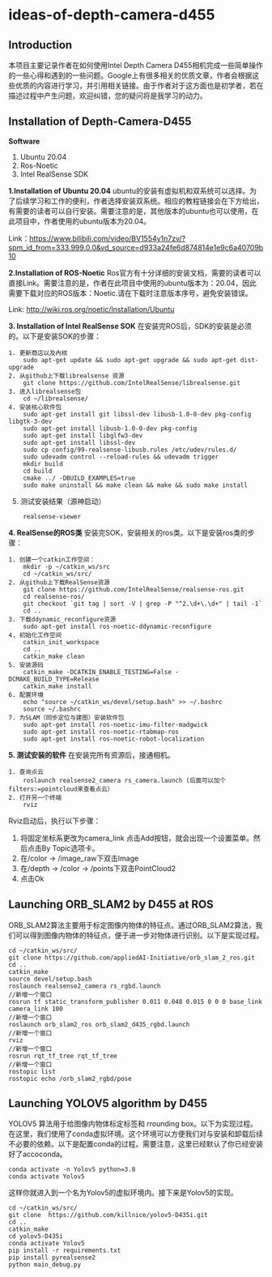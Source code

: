 # ideas-of-depth-camera-d455
## Introduction

本项目主要记录作者在如何使用Intel Depth Camera D455相机完成一些简单操作的一些心得和遇到的一些问题。Google上有很多相关的优质文章，作者会根据这些优质的内容进行学习，并引用相关链接。由于作者对于这方面也是初学者，若在描述过程中产生问题，欢迎纠错，您的疑问将是我学习的动力。

## Installation of Depth-Camera-D455

**Software**
1. Ubuntu 20.04
2. Ros-Noetic
3. Intel RealSense SDK

**1.Installation of Ubuntu 20.04**
ubuntu的安装有虚拟机和双系统可以选择。为了后续学习和工作的便利，作者选择安装双系统。相应的教程链接会在下方给出，有需要的读者可以自行安装。需要注意的是，其他版本的ubuntu也可以使用，在此项目中，作者使用的ubuntu版本为20.04。

Link：https://www.bilibili.com/video/BV1554y1n7zv/?spm_id_from=333.999.0.0&vd_source=d933a24fe6d874814e1e9c6a40709b10


**2.Installation of ROS-Noetic**
Ros官方有十分详细的安装文档，需要的读者可以直接Link。需要注意的是，作者在此项目中使用的ubuntu版本为：20.04，因此需要下载对应的ROS版本：Noetic.请在下载时注意版本序号，避免安装错误。

Link: http://wiki.ros.org/noetic/Installation/Ubuntu

**3. Installation of Intel RealSense SOK**
在安装完ROS后，SDK的安装是必须的。以下是安装SOK的步骤：
```
1. 更新商店以及內核
    sudo apt-get update && sudo apt-get upgrade && sudo apt-get dist-upgrade
2. 从github上下载librealsense 资源
    git clone https://github.com/IntelRealSense/librealsense.git
3. 进入librealsense包
    cd ~/librealsense/
4. 安装核心软件包
    sudo apt-get install git libssl-dev libusb-1.0-0-dev pkg-config libgtk-3-dev
    sudo apt-get install libusb-1.0-0-dev pkg-config
    sudo apt-get install libglfw3-dev
    sudo apt-get install libssl-dev
    sudo cp config/99-realsense-libusb.rules /etc/udev/rules.d/
    sudo udevadm control --reload-rules && udevadm trigger 
    mkdir build
    cd build
    cmake ../ -DBUILD_EXAMPLES=true
    sudo make uninstall && make clean && make && sudo make install
```
5. 测试安装结果（源神启动）
```
    realsense-viewer 
```
**4. RealSense的ROS类**
安装完SOK，安装相关的ros类。以下是安装ros类的步骤：
```
1. 创建一个catkin工作空间：
    mkdir -p ~/catkin_ws/src
    cd ~/catkin_ws/src/
2. 从github上下载RealSense资源
    git clone https://github.com/IntelRealSense/realsense-ros.git
    cd realsense-ros/
    git checkout `git tag | sort -V | grep -P "^2.\d+\.\d+" | tail -1`
    cd ..
3. 下载ddynamic_reconfigure资源
    sudo apt-get install ros-noetic-ddynamic-reconfigure
4. 初始化工作空间
    catkin_init_workspace
    cd ..
    catkin_make clean
5. 安装源码
    catkin_make -DCATKIN_ENABLE_TESTING=False -DCMAKE_BUILD_TYPE=Release
    catkin_make install
6. 配置环境
    echo "source ~/catkin_ws/devel/setup.bash" >> ~/.bashrc
    source ~/.bashrc
7. 为SLAM（同步定位与建图）安装软件包
    sudo apt-get install ros-noetic-imu-filter-madgwick
    sudo apt-get install ros-noetic-rtabmap-ros
    sudo apt-get install ros-noetic-robot-localization
```
**5. 测试安装的软件**
在安装完所有资源后，接通相机。
```
1. 查询点云
    roslaunch realsense2_camera rs_camera.launch (后面可以加个filters:=pointcloud来查看点云）
2. 打开另一个终端
    rviz
```
Rviz启动后，执行以下步骤：
1. 将固定坐标系更改为camera_link
点击Add按钮，就会出现一个设置菜单。然后点击By Topic选项卡。
2. 在/color -> /image_raw下双击Image
3. 在/depth -> /color -> /points下双击PointCloud2
4. 点击Ok

## Launching ORB_SLAM2 by D455 at ROS
ORB_SLAM2算法主要用于标定图像内物体的特征点。通过ORB_SLAM2算法，我们可以得到图像内物体的特征点，便于进一步对物体进行识别。以下是实现过程。

```
cd ~/catkin_ws/src/
git clone https://github.com/appliedAI-Initiative/orb_slam_2_ros.git
cd ..
catkin_make
source devel/setup.bash
roslaunch realsense2_camera rs_rgbd.launch
//新增一个窗口
rosrun tf static_transform_publisher 0.011 0.048 0.015 0 0 0 base_link camera_link 100
//新增一个窗口
roslaunch orb_slam2_ros orb_slam2_d435_rgbd.launch
//新增一个窗口
rviz
//新增一个窗口
rosrun rqt_tf_tree rqt_tf_tree
//新增一个窗口
rostopic list
rostopic echo /orb_slam2_rgbd/pose
```

## Launching YOLOV5 algorithm by D455 
YOLOV5 算法用于给图像内物体标定标签和 rrounding box。以下为实现过程。
在这里，我们使用了conda虚拟环境。这个环境可以方便我们对与安装和卸载后续不必要的依赖。以下是配置conda的过程。需要注意，这里已经默认了你已经安装好了accoconda。
```
conda activate -n Yolov5 python=3.8
conda activate Yolov5
```
这样你就进入到一个名为Yolov5的虚拟环境内。接下来是Yolov5的实现。
```
cd ~/catkin_ws/src/
git clone  https://github.com/killnice/yolov5-D435i.git
cd ..
catkin_make
cd yolov5-D435i
conda activate Yolov5
pip install -r requirements.txt
pip install pyrealsense2
python main_debug.py
```
